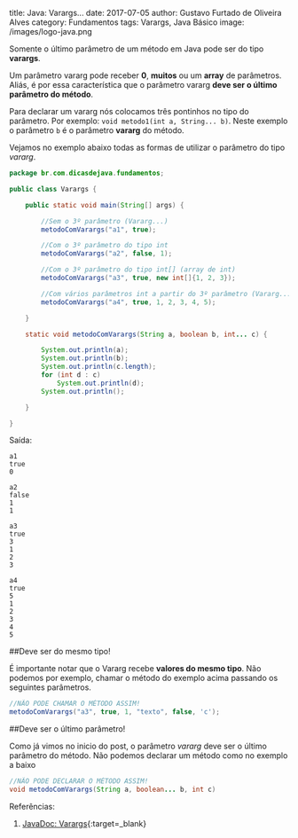 title: Java: Varargs...
date: 2017-07-05
author: Gustavo Furtado de Oliveira Alves
category: Fundamentos
tags: Varargs, Java Básico
image: /images/logo-java.png

Somente o último parâmetro de um método em Java pode ser do tipo **varargs**.

Um parâmetro vararg pode receber **0**, **muitos** ou um **array** de parâmetros.
Aliás, é por essa característica que o parâmetro vararg
**deve ser o último parâmetro do método**. 

Para declarar um vararg nós colocamos três pontinhos no tipo do parâmetro.
Por exemplo: `void metodo1(int a, String... b)`. 
Neste exemplo o parâmetro `b` é o parâmetro **vararg** do método.

Vejamos no exemplo abaixo todas as formas de utilizar o parâmetro do tipo _vararg_. 

```java
package br.com.dicasdejava.fundamentos;

public class Varargs {

	public static void main(String[] args) {

		//Sem o 3º parâmetro (Vararg...)
		metodoComVarargs("a1", true);

		//Com o 3º parâmetro do tipo int
		metodoComVarargs("a2", false, 1);

		//Com o 3º parâmetro do tipo int[] (array de int)
		metodoComVarargs("a3", true, new int[]{1, 2, 3});

		//Com vários parâmetros int a partir do 3º parâmetro (Vararg...)
		metodoComVarargs("a4", true, 1, 2, 3, 4, 5);

	}

	static void metodoComVarargs(String a, boolean b, int... c) {

		System.out.println(a);
		System.out.println(b);
		System.out.println(c.length);
		for (int d : c)
			System.out.println(d);
		System.out.println();

	}

}
```

Saída:

```
a1
true
0

a2
false
1
1

a3
true
3
1
2
3

a4
true
5
1
2
3
4
5
```

##Deve ser do mesmo tipo!

É importante notar que o Vararg recebe **valores do mesmo tipo**.
Não podemos por exemplo, chamar o método do exemplo acima
passando os seguintes parâmetros.

```java
//NÃO PODE CHAMAR O MÉTODO ASSIM!
metodoComVarargs("a3", true, 1, "texto", false, 'c');
```

##Deve ser o último parâmetro!

Como já vimos no inicio do post, 
o parâmetro _vararg_ deve ser o último parâmetro do método.
Não podemos declarar um método como no exemplo a baixo

```java
//NÃO PODE DECLARAR O MÉTODO ASSIM!
void metodoComVarargs(String a, boolean... b, int c)
```

Referências:

1. [JavaDoc: Varargs](https://docs.oracle.com/javase/1.5.0/docs/guide/language/varargs.html){:target=\_blank}
